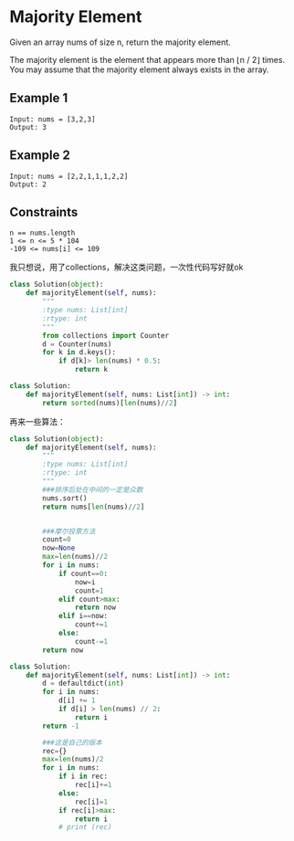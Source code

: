 # Majority Element

Given an array nums of size n, return the majority element.

The majority element is the element that appears more than ⌊n / 2⌋ times. You may assume that the majority element always exists in the array.

## Example 1

```text
Input: nums = [3,2,3]
Output: 3
```

## Example 2

```text
Input: nums = [2,2,1,1,1,2,2]
Output: 2
```

## Constraints

```text
n == nums.length
1 <= n <= 5 * 104
-109 <= nums[i] <= 109
```

我只想说，用了collections，解决这类问题，一次性代码写好就ok


```python
class Solution(object):
    def majorityElement(self, nums):
        """
        :type nums: List[int]
        :rtype: int
        """
        from collections import Counter
        d = Counter(nums)
        for k in d.keys():
            if d[k]> len(nums) * 0.5:
                return k
```

```python
class Solution:
    def majorityElement(self, nums: List[int]) -> int:
        return sorted(nums)[len(nums)//2]

```

再来一些算法：

```python
class Solution(object):
    def majorityElement(self, nums):
        """
        :type nums: List[int]
        :rtype: int
        """
        ###排序后处在中间的一定是众数
        nums.sort()
        return nums[len(nums)//2]


        ###摩尔投票方法
        count=0
        now=None
        max=len(nums)//2
        for i in nums:
            if count==0:
                now=i
                count=1
            elif count>max:
                return now
            elif i==now:
                count+=1
            else:
                count-=1
        return now
```

```python
class Solution:
    def majorityElement(self, nums: List[int]) -> int:
        d = defaultdict(int)
        for i in nums:
            d[i] += 1
            if d[i] > len(nums) // 2:
                return i
        return -1
```

```python
        ###这是自己的版本
        rec={}
        max=len(nums)/2
        for i in nums:
            if i in rec:
                rec[i]+=1
            else:
                rec[i]=1
            if rec[i]>max:
                return i
            # print (rec)

```
